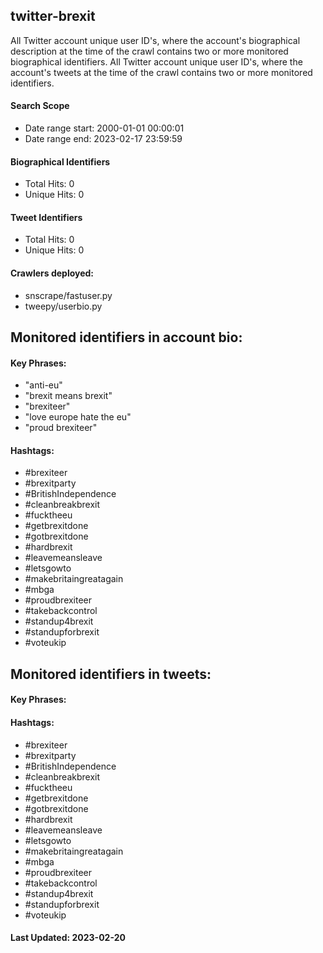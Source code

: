## twitter-brexit

All Twitter account unique user ID's, where the account's biographical description at the time of the crawl contains two or more monitored biographical 
identifiers. All Twitter account unique user ID's, where the account's tweets at the time of the crawl contains two or more monitored identifiers.

#### Search Scope
* Date range start: 2000-01-01 00:00:01
* Date range end: 2023-02-17 23:59:59

#### Biographical Identifiers
* Total Hits: 0
* Unique Hits: 0

#### Tweet Identifiers
* Total Hits: 0
* Unique Hits: 0

#### Crawlers deployed: 
* snscrape/fastuser.py 
* tweepy/userbio.py

## Monitored identifiers in account bio:

#### Key Phrases:
* "anti-eu"
* "brexit means brexit"
* "brexiteer"
* "love europe hate the eu"
* "proud brexiteer"

#### Hashtags:
* #brexiteer
* #brexitparty
* #BritishIndependence 
* #cleanbreakbrexit
* #fucktheeu
* #getbrexitdone
* #gotbrexitdone
* #hardbrexit
* #leavemeansleave
* #letsgowto
* #makebritaingreatagain
* #mbga
* #proudbrexiteer
* #takebackcontrol
* #standup4brexit
* #standupforbrexit
* #voteukip

## Monitored identifiers in tweets:

#### Key Phrases:

#### Hashtags:
* #brexiteer
* #brexitparty
* #BritishIndependence 
* #cleanbreakbrexit
* #fucktheeu
* #getbrexitdone
* #gotbrexitdone
* #hardbrexit
* #leavemeansleave
* #letsgowto
* #makebritaingreatagain
* #mbga
* #proudbrexiteer
* #takebackcontrol
* #standup4brexit
* #standupforbrexit
* #voteukip

#### Last Updated: 2023-02-20
